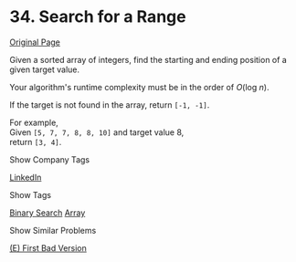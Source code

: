 # 34. Search for a Range

[Original Page](https://leetcode.com/problems/search-for-a-range/)

Given a sorted array of integers, find the starting and ending position of a given target value.

Your algorithm's runtime complexity must be in the order of _O_(log _n_).

If the target is not found in the array, return `[-1, -1]`.

For example,  
Given `[5, 7, 7, 8, 8, 10]` and target value 8,  
return `[3, 4]`.

<div>

<div id="company_tags" class="btn btn-xs btn-warning">Show Company Tags</div>

<span class="hidebutton">[LinkedIn](/company/linkedin/)</span></div>

<div>

<div id="tags" class="btn btn-xs btn-warning">Show Tags</div>

<span class="hidebutton">[Binary Search](/tag/binary-search/) [Array](/tag/array/)</span></div>

<div>

<div id="similar" class="btn btn-xs btn-warning">Show Similar Problems</div>

<span class="hidebutton">[(E) First Bad Version](/problems/first-bad-version/)</span></div>
